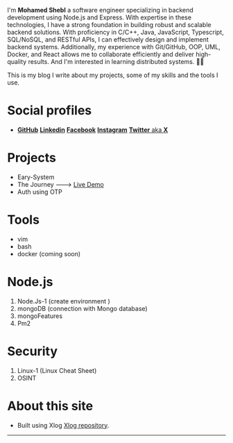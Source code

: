 I'm **Mohamed Shebl** a software engineer specializing in backend development using Node.js and Express. With expertise in these technologies, I have a strong foundation in building robust and scalable backend solutions. With proficiency in C/C++, Java, JavaScript, Typescript, SQL/NoSQL, and RESTful APIs, I can effectively design and implement backend systems. Additionally, my experience with Git/GitHub, OOP, UML, Docker, and React allows me to collaborate efficiently and deliver high-quality results. And I'm interested in learning distributed systems. :technologist:

This is my blog I write about my projects, some of my skills and the tools I use.


# Social profiles 
* [**GitHub**](https://www.github.com/Adosh74) [**Linkedin**](https://www.linkedin.com/in/shebl74) [**Facebook**](https://www.facebook.com/shebl74)  [**Instagram**](https://www.instagram.com/shebl0x01) [**Twitter** aka **X**](https://twitter.com/mohamedhamdii74)


# Projects
 * Eary-System
 * The Journey ---> [Live Demo](https://the-journey-q5g0.onrender.com/)
 * Auth using OTP

# Tools
  * vim
  * bash
  * docker (coming soon)

# Node.js
 1. Node.Js-1 (create environment )
 2. mongoDB (connection with Mongo database)
 3. mongoFeatures
 4. Pm2

# Security
 1. Linux-1 (Linux Cheat Sheet)
 2. OSINT

# About this site
* Built using Xlog [Xlog repository](https://github.com/emad-elsaid/xlog).
----
    



